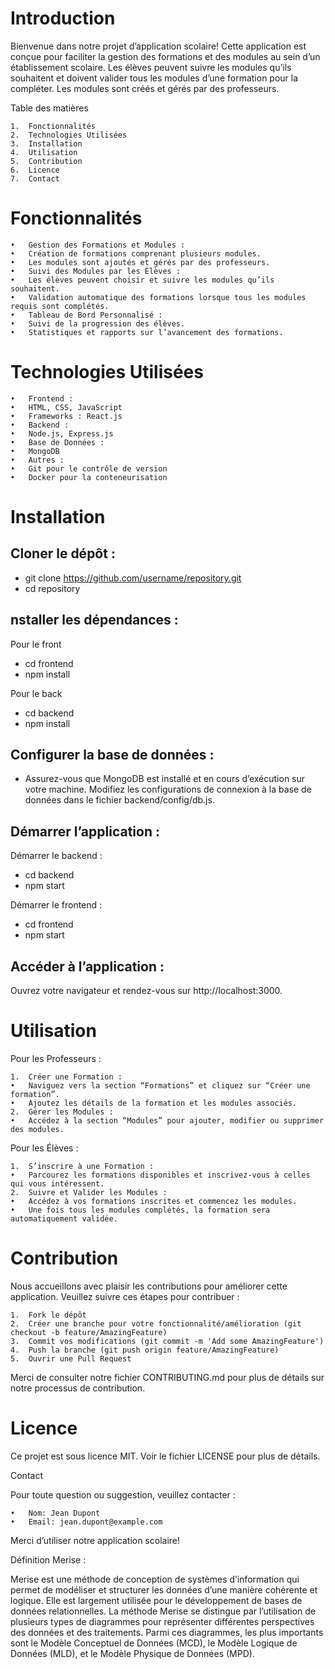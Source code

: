 # Introduction

Bienvenue dans notre projet d’application scolaire! Cette application est conçue pour faciliter la gestion des formations et des modules au sein d’un établissement scolaire. Les élèves peuvent suivre les modules qu’ils souhaitent et doivent valider tous les modules d’une formation pour la compléter. Les modules sont créés et gérés par des professeurs.

Table des matières

	1.	Fonctionnalités
	2.	Technologies Utilisées
	3.	Installation
	4.	Utilisation
	5.	Contribution
	6.	Licence
	7.	Contact

# Fonctionnalités

	•	Gestion des Formations et Modules :
	•	Création de formations comprenant plusieurs modules.
	•	Les modules sont ajoutés et gérés par des professeurs.
	•	Suivi des Modules par les Élèves :
	•	Les élèves peuvent choisir et suivre les modules qu’ils souhaitent.
	•	Validation automatique des formations lorsque tous les modules requis sont complétés.
	•	Tableau de Bord Personnalisé :
	•	Suivi de la progression des élèves.
	•	Statistiques et rapports sur l’avancement des formations.

# Technologies Utilisées

	•	Frontend :
	•	HTML, CSS, JavaScript
	•	Frameworks : React.js
	•	Backend :
	•	Node.js, Express.js
	•	Base de Données :
	•	MongoDB
	•	Autres :
	•	Git pour le contrôle de version
	•	Docker pour la conteneurisation


# Installation 

##   Cloner le dépôt :

- git clone https://github.com/username/repository.git
- cd repository

##	 nstaller les dépendances :

Pour le front

- cd frontend
- npm install

Pour le back

- cd backend
- npm install

##  	Configurer la base de données :

- Assurez-vous que MongoDB est installé et en cours d’exécution sur votre machine. Modifiez les configurations de connexion à la base      de données dans le fichier backend/config/db.js.

##	    Démarrer l’application :

Démarrer le backend :

- cd backend
- npm start

Démarrer le frontend :

- cd frontend
- npm start

##	Accéder à l’application :

Ouvrez votre navigateur et rendez-vous sur http://localhost:3000.

# Utilisation

Pour les Professeurs :

	1.	Créer une Formation :
	•	Naviguez vers la section “Formations” et cliquez sur “Créer une formation”.
	•	Ajoutez les détails de la formation et les modules associés.
	2.	Gérer les Modules :
	•	Accédez à la section “Modules” pour ajouter, modifier ou supprimer des modules.

Pour les Élèves :

	1.	S’inscrire à une Formation :
	•	Parcourez les formations disponibles et inscrivez-vous à celles qui vous intéressent.
	2.	Suivre et Valider les Modules :
	•	Accédez à vos formations inscrites et commencez les modules.
	•	Une fois tous les modules complétés, la formation sera automatiquement validée.

# Contribution

Nous accueillons avec plaisir les contributions pour améliorer cette application. Veuillez suivre ces étapes pour contribuer :

	1.	Fork le dépôt
	2.	Créer une branche pour votre fonctionnalité/amélioration (git checkout -b feature/AmazingFeature)
	3.	Commit vos modifications (git commit -m 'Add some AmazingFeature')
	4.	Push la branche (git push origin feature/AmazingFeature)
	5.	Ouvrir une Pull Request

Merci de consulter notre fichier CONTRIBUTING.md pour plus de détails sur notre processus de contribution.

# Licence

Ce projet est sous licence MIT. Voir le fichier LICENSE pour plus de détails.

Contact

Pour toute question ou suggestion, veuillez contacter :

	•	Nom: Jean Dupont
	•	Email: jean.dupont@example.com

Merci d’utiliser notre application scolaire!


Définition Merise : 

Merise est une méthode de conception de systèmes d’information qui permet de modéliser et structurer les données d’une manière cohérente et logique. Elle est largement utilisée pour le développement de bases de données relationnelles. La méthode Merise se distingue par l’utilisation de plusieurs types de diagrammes pour représenter différentes perspectives des données et des traitements. Parmi ces diagrammes, les plus importants sont le Modèle Conceptuel de Données (MCD), le Modèle Logique de Données (MLD), et le Modèle Physique de Données (MPD).

